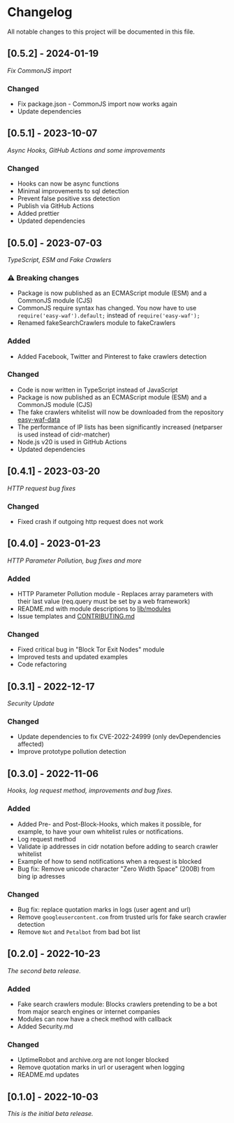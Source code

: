 # Changelog

All notable changes to this project will be documented in this file.

## [0.5.2] - 2024-01-19

_Fix CommonJS import_

### Changed

-   Fix package.json - CommonJS import now works again
-   Update dependencies

## [0.5.1] - 2023-10-07

_Async Hooks, GitHub Actions and some improvements_

### Changed

-   Hooks can now be async functions
-   Minimal improvements to sql detection
-   Prevent false positive xss detection
-   Publish via GitHub Actions
-   Added prettier
-   Updated dependencies

## [0.5.0] - 2023-07-03

_TypeScript, ESM and Fake Crawlers_

### ⚠️ Breaking changes

-   Package is now published as an ECMAScript module (ESM) and a CommonJS module (CJS)
-   CommonJS require syntax has changed. You now have to use `require('easy-waf').default;` instead of `require('easy-waf');`
-   Renamed fakeSearchCrawlers module to fakeCrawlers

### Added

-   Added Facebook, Twitter and Pinterest to fake crawlers detection

### Changed

-   Code is now written in TypeScript instead of JavaScript
-   Package is now published as an ECMAScript module (ESM) and a CommonJS module (CJS)
-   The fake crawlers whitelist will now be downloaded from the repository [easy-waf-data](https://github.com/timokoessler/easy-waf-data)
-   The performance of IP lists has been significantly increased (netparser is used instead of cidr-matcher)
-   Node.js v20 is used in GitHub Actions
-   Updated dependencies

## [0.4.1] - 2023-03-20

_HTTP request bug fixes_

### Changed

-   Fixed crash if outgoing http request does not work

## [0.4.0] - 2023-01-23

_HTTP Parameter Pollution, bug fixes and more_

### Added

-   HTTP Parameter Pollution module - Replaces array parameters with their last value (req.query must be set by a web framework)
-   README.md with module descriptions to [lib/modules](lib/modules/)
-   Issue templates and [CONTRIBUTING.md](CONTRIBUTING.md)

### Changed

-   Fixed critical bug in "Block Tor Exit Nodes" module
-   Improved tests and updated examples
-   Code refactoring

## [0.3.1] - 2022-12-17

_Security Update_

### Changed

-   Update dependencies to fix CVE-2022-24999 (only devDependencies affected)
-   Improve prototype pollution detection

## [0.3.0] - 2022-11-06

_Hooks, log request method, improvements and bug fixes._

### Added

-   Added Pre- and Post-Block-Hooks, which makes it possible, for example, to have your own whitelist rules or notifications.
-   Log request method
-   Validate ip addresses in cidr notation before adding to search crawler whitelist
-   Example of how to send notifications when a request is blocked
-   Bug fix: Remove unicode character "Zero Width Space" (200B) from bing ip adresses

### Changed

-   Bug fix: replace quotation marks in logs (user agent and url)
-   Remove `googleusercontent.com` from trusted urls for fake search crawler detection
-   Remove `Not` and `Petalbot` from bad bot list

## [0.2.0] - 2022-10-23

_The second beta release._

### Added

-   Fake search crawlers module: Blocks crawlers pretending to be a bot from major search engines or internet companies
-   Modules can now have a check method with callback
-   Added Security.md

### Changed

-   UptimeRobot and archive.org are not longer blocked
-   Remove quotation marks in url or useragent when logging
-   README.md updates

## [0.1.0] - 2022-10-03

_This is the initial beta release._
